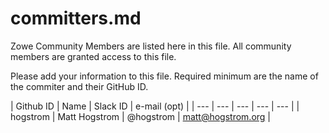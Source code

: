 # committers.md
   

Zowe Community Members are listed here in this file.  All community members are granted access to this file.  
   
Please add your information to this file.  Required minimum are the name of the commiter and their GitHub ID.

| Github ID | Name | Slack ID | e-mail (opt) |
| --- | --- | --- | --- | --- |
| hogstrom | Matt Hogstrom | @hogstrom | matt@hogstrom.org |